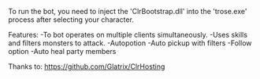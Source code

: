 To run the bot, you need to inject the 'ClrBootstrap.dll' into the 'trose.exe' process after selecting your character.

Features:
-To bot operates on multiple clients simultaneously.
-Uses skills and filters monsters to attack.
-Autopotion
-Auto pickup with filters
-Follow option
-Auto heal party members

Thanks to: https://github.com/Glatrix/ClrHosting

